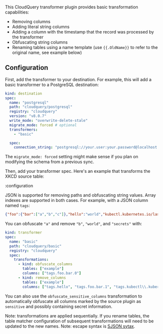 This CloudQuery transformer plugin provides basic transformation capabilities:

- Removing columns
- Adding literal string columns
- Adding a column with the timestamp that the record was processed by the transformer
- Obfuscating string columns
- Renaming tables using a name template (use `{{.OldName}}` to refer to the original name, see example below)

## Configuration

First, add the transformer to your destination. For example, this will add a basic transformer to a PostgreSQL destination:

```yaml copy
kind: destination
spec:
  name: "postgresql"
  path: "cloudquery/postgresql"
  registry: "cloudquery"
  version: "v8.0.7"
  write_mode: "overwrite-delete-stale"
  migrate_mode: forced # optional
  transformers:
    - "basic"

  spec:
    connection_string: "postgresql://your.user:your.password@localhost:5432/db_name"
```

The `migrate_mode: forced` setting might make sense if you plan on modifying the schema from a previous sync.

Then, add your transformer spec. Here's an example that transforms the XKCD source table:

:configuration

JSON is supported for removing paths and obfuscating string values. Array indexes are supported in both cases. For example, with a JSON column named `tags`:
```json
{"foo":{"bar":["a","b","c"]},"hello":"world","kubectl.kubernetes.io/last-applied-configuration":"secrets"}
```

You can obfuscate `"a"` and remove `"b"`, `"world"`, and `"secrets"` with:
```yaml copy
kind: transformer
spec:
  name: "basic"
  path: "cloudquery/basic"
  registry: "cloudquery"
  spec:
    transformations:
      - kind: obfuscate_columns
        tables: ["example"]
        columns: ["tags.foo.bar.0"]
      - kind: remove_columns
        tables: ["example"]
        columns: ["tags.hello", "tags.foo.bar.1", "tags.kubectl\\.kubernetes\\.io\\/last-applied-configuration"]
```
You can also use the `obfuscate_sensitive_columns` transformation to automatically obfuscate all columns marked by the source plugin as `sensitive` and possibly containing secret information.

Note: transformations are applied sequentially. If you rename tables, the table matcher configuration of subsequent transformations will need to be updated to the new names.
Note: escape syntax is [SJSON sytax](https://github.com/tidwall/sjson?tab=readme-ov-file#path-syntax).
